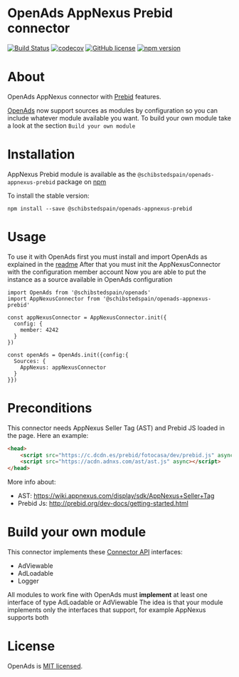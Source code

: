 # OpenAds AppNexus Prebid connector
[![Build Status](https://travis-ci.org/scm-spain/OpenAds-appnexus-prebid.svg?branch=master)](https://travis-ci.org/scm-spain/OpenAds-appnexus-prebid)
[![codecov](https://codecov.io/gh/scm-spain/Openads-appnexus-prebid/branch/master/graph/badge.svg)](https://codecov.io/gh/scm-spain/Openads-appnexus-prebid)
[![GitHub license](https://img.shields.io/github/license/scm-spain/Openads-appnexus-prebid.svg)](https://github.com/scm-spain/Openads-appnexus-prebid/blob/master/LICENSE)
[![npm version](https://img.shields.io/npm/v/@schibstedspain/Openads-appnexus-prebid.svg)](https://www.npmjs.com/package/@schibstedspain/Openads-appnexus-prebid)

# About
OpenAds AppNexus connector with [Prebid](https://prebid.org) features.

[OpenAds](https://github.com/scm-spain/OpenAds) now support sources as modules by configuration so you can include whatever module available you want.
To build your own module take a look at the section ```Build your own module```

# Installation
AppNexus Prebid module is available as the ```@schibstedspain/openads-appnexus-prebid``` package on [npm](https://www.npmjs.com/package/@schibstedspain/Openads-appnexus-prebid)

To install the stable version:
```
npm install --save @schibstedspain/openads-appnexus-prebid
```

# Usage

To use it with OpenAds first you must install and import OpenAds as explained in the [readme](https://github.com/scm-spain/OpenAds)
After that you must init the AppNexusConnector with the configuration member account
Now you are able to put the instance as a source available in OpenAds configuration

```ecmascript 6
import OpenAds from '@schibstedspain/openads'
import AppNexusConnector from '@schibstedspain/openads-appnexus-prebid'

const appNexusConnector = AppNexusConnector.init({
  config: {
    member: 4242
  }
})

const openAds = OpenAds.init({config:{
  Sources: {
    AppNexus: appNexusConnector
  }
}})
```

# Preconditions

This connector needs AppNexus Seller Tag (AST) and Prebid JS loaded in the page. Here an example:

```html
<head>
    <script src="https://c.dcdn.es/prebid/fotocasa/dev/prebid.js" async></script>
    <script src="https://acdn.adnxs.com/ast/ast.js" async></script>
</head>
```

More info about:
* AST: https://wiki.appnexus.com/display/sdk/AppNexus+Seller+Tag
* Prebid Js: http://prebid.org/dev-docs/getting-started.html


# Build your own module

This connector implements these [Connector API](https://github.com/scm-spain/OpenAds-ConnectorAPI) interfaces:
* AdViewable
* AdLoadable
* Logger

All modules to work fine with OpenAds must **implement** at least one interface of type AdLoadable or AdViewable
The idea is that your module implements only the interfaces that support, for example AppNexus supports both

# License
OpenAds is [MIT licensed](./LICENSE).
